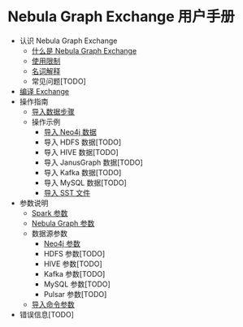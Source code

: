 # Nebula Graph Exchange 用户手册

- 认识 Nebula Graph Exchange
  - [什么是 Nebula Graph Exchange](about-exchange/ex-ug-what-is-exchange.md)
  - [使用限制](about-exchange/ex-ug-limitations.md)
  - [名词解释](about-exchange/ex-ug-terms.md)
  - 常见问题[TODO]
- [编译 Exchange](ex-ug-compile.md)
- 操作指南
  - [导入数据步骤](use-exchange/ex-ug-import-steps.md)
  - 操作示例
    - [导入 Neo4j 数据](use-exchange/ex-ug-import-from-neo4j.md)
    - 导入 HDFS 数据[TODO]
    - 导入 HIVE 数据[TODO]
    - 导入 JanusGraph 数据[TODO]
    - 导入 Kafka 数据[TODO]
    - 导入 MySQL 数据[TODO]
    - [导入 SST 文件](use-exchange/ex-ug-import-sst.md)
- 参数说明
  - [Spark 参数](parameter-reference/ex-ug-paras-spark.md)
  - [Nebula Graph 参数](parameter-reference/ex-ug-paras-nebulagraph.md)
  - 数据源参数
    - [Neo4j 参数](parameter-reference/ex-ug-paras-neo4j.md)
    - HDFS 参数[TODO]
    - HIVE 参数[TODO]
    - Kafka 参数[TODO]
    - MySQL 参数[TODO]
    - Pulsar 参数[TODO]
  - [导入命令参数](parameter-reference/ex-ug-para-import-command.md)
- 错误信息[TODO]
